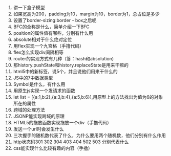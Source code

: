 1. 讲一下盒子模型
2. 如果宽高为200，padding为10，margin为10，border为1，总占位是多少
3. 设置了border-sizing:border - box之后呢
4. BFC的全称是什么，简单介绍一下BFC
5. position的属性值有哪些，分别有什么用
6. absolute相对于什么绝对定位
7. 用flex实现一个九宫格（手撸代码）
8. flex怎么实现div间隔相等
9. router的实现方式有几种（答：hash和absolution)
10. 那history.pushState和history.replaceState是用来干嘛的
11. html5中的新标签，说5个，并且说他们用来干什么的
12. JS中的7中数据类型
13. Symbol是什么，有什么用
14. 用原生js实现一个发请求的函数
15. let list = [{a:1,b:2},{a:3,b:4},{a:5,b:6}],用原型上的方法找出为值为6的对象所在的属性
16. 跨域的处理方法
17. JSONP能实现跨域的原理
18. HTML5的拖放函数实现拖放一个div（手撸代码）
19. 发送一个url时会发生什么
20. 三次握手的随机数代表了什么，为什么要用两个随机数，他们分别有什么作用
21. http状态码301 302 304 403 404 502 503 分别代表什么
22. css能实现什么比较有趣的内容（手撸）
